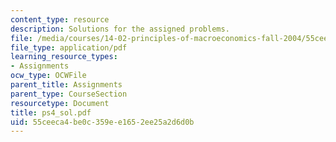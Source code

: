 ```yaml
---
content_type: resource
description: Solutions for the assigned problems.
file: /media/courses/14-02-principles-of-macroeconomics-fall-2004/55ceeca4be0c359ee1652ee25a2d6d0b_ps4_sol.pdf
file_type: application/pdf
learning_resource_types:
- Assignments
ocw_type: OCWFile
parent_title: Assignments
parent_type: CourseSection
resourcetype: Document
title: ps4_sol.pdf
uid: 55ceeca4-be0c-359e-e165-2ee25a2d6d0b
---
```

